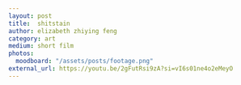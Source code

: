 ```yaml
---
layout: post
title:  shitstain
author: elizabeth zhiying feng
category: art
medium: short film
photos: 
  moodboard: "/assets/posts/footage.png"
external_url: https://youtu.be/2gFutRsi9zA?si=vI6s01ne4o2eMeyO
---
```

